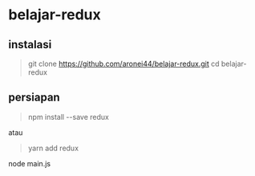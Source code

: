 # belajar-redux

## instalasi

> git clone https://github.com/aronei44/belajar-redux.git
> cd belajar-redux

## persiapan

> npm install --save redux

atau

> yarn add redux

node main.js
